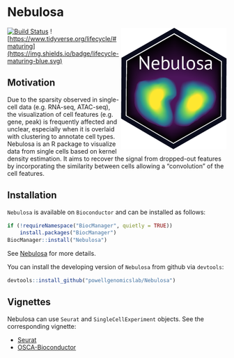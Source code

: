# Nebulosa

<img src="man/figure/logo.png" align="right" height="280"/>

[![Build Status](https://travis-ci.org/powellgenomicslab/Nebulosa.svg?branch=master)](https://travis-ci.org/powellgenomicslab/Nebulosa)
![https://www.tidyverse.org/lifecycle/#maturing](https://img.shields.io/badge/lifecycle-maturing-blue.svg)

## Motivation

Due to the sparsity observed in single-cell data (e.g. RNA-seq, ATAC-seq), the 
visualization of cell features (e.g. gene, peak) is frequently affected and 
unclear, especially when it is overlaid with clustering to annotate cell types. 
Nebulosa is an R package to visualize data from single cells based on kernel 
density estimation. It aims to recover the signal from dropped-out features by 
incorporating the similarity between cells allowing a “convolution” of the cell 
features.

## Installation 

`Nebulosa` is available on `Bioconductor` and can be 
installed as follows:

```R
if (!requireNamespace("BiocManager", quietly = TRUE))
    install.packages("BiocManager")
BiocManager::install("Nebulosa")
```

See [Nebulosa](https://bioconductor.org/packages/devel/bioc/html/Nebulosa.html) 
for more details.

You can install the developing version of `Nebulosa` from github via `devtools`:

```R
devtools::install_github("powellgenomicslab/Nebulosa")
```

## Vignettes

Nebulosa can use `Seurat` and `SingleCellExperiment` objects. See the 
corresponding vignette:

- [Seurat](https://bioconductor.org/packages/devel/bioc/vignettes/Nebulosa/inst/doc/nebulosa_seurat.html)
- [OSCA-Bioconductor](https://bioconductor.org/packages/devel/bioc/vignettes/Nebulosa/inst/doc/introduction.html)
